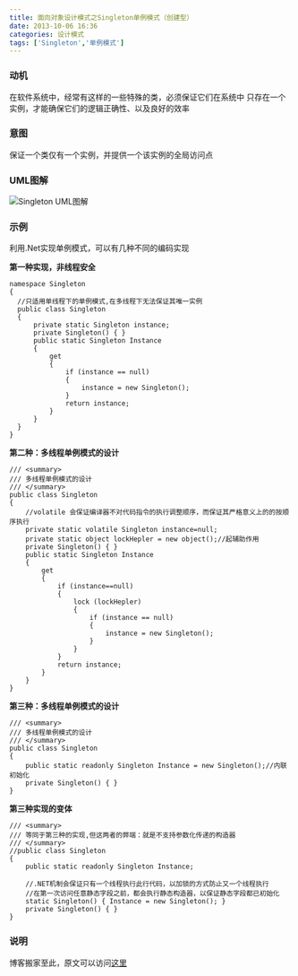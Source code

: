 ```yaml
---
title: 面向对象设计模式之Singleton单例模式（创建型）
date: 2013-10-06 16:36
categories: 设计模式
tags: ['Singleton','单例模式']
---
```


### 动机

在软件系统中，经常有这样的一些特殊的类，必须保证它们在系统中 只存在一个实例，才能确保它们的逻辑正确性、以及良好的效率

<!--more-->

### 意图

保证一个类仅有一个实例，并提供一个该实例的全局访问点

### UML图解

![Singleton UML图解](http://oaefo3hoy.bkt.clouddn.com/16-8-6/59535259.jpg)

### 示例

利用.Net实现单例模式，可以有几种不同的编码实现

**第一种实现，非线程安全**

```
namespace Singleton
{
  //只适用单线程下的单例模式,在多线程下无法保证其唯一实例
  public class Singleton
  {
      private static Singleton instance;
      private Singleton() { }
      public static Singleton Instance
      {
          get
          {
              if (instance == null)
              {
                  instance = new Singleton();
              }
              return instance;
          }
      }
  }
}
```

**第二种：多线程单例模式的设计**
```
/// <summary>
/// 多线程单例模式的设计
/// </summary>
public class Singleton
{
    //volatile 会保证编译器不对代码指令的执行调整顺序，而保证其严格意义上的的按顺序执行
    private static volatile Singleton instance=null;
    private static object lockHepler = new object();//起辅助作用
    private Singleton() { }
    public static Singleton Instance
    {
        get
        {
            if (instance==null)
            {
                lock (lockHepler)
                {
                    if (instance == null)
                    {
                        instance = new Singleton();
                    }
                }
            }
            return instance;
        }
    }
}
```
**第三种：多线程单例模式的设计**

```
/// <summary>
/// 多线程单例模式的设计
/// </summary>
public class Singleton
{
    public static readonly Singleton Instance = new Singleton();//内联初始化
    private Singleton() { }
}
```

**第三种实现的变体**

```
/// <summary>
/// 等同于第三种的实现,但这两者的弊端：就是不支持参数化传递的构造器
/// </summary>
//public class Singleton
{
    public static readonly Singleton Instance;

    //.NET机制会保证只有一个线程执行此行代码，以加锁的方式防止又一个线程执行
    //在第一次访问任意静态字段之前，都会执行静态构造器，以保证静态字段都已初始化
    static Singleton() { Instance = new Singleton(); }
    private Singleton() { }
}
```

### 说明

博客搬家至此，原文可以访问[这里](http://www.cnblogs.com/yja9010/archive/2012/02/24/3178779.html)
